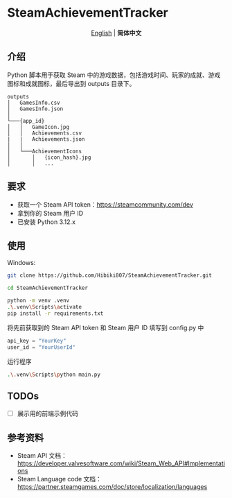 # SteamAchievementTracker

<div align="center">

[English](./README.md) | **简体中文**

</div>

## 介绍

Python 脚本用于获取 Steam 中的游戏数据，包括游戏时间、玩家的成就、游戏图标和成就图标，最后导出到 outputs 目录下。

```
outputs
│   GamesInfo.csv
│   GamesInfo.json
│
└───{app_id}
│   │   GameIcon.jpg
│   │   Achievements.csv
|   |   Achievements.json
│   │
│   └───AchievementIcons
│       │   {icon_hash}.jpg
│       │   ...
```

## 要求

- 获取一个 Steam API token：https://steamcommunity.com/dev
- 拿到你的 Steam 用户 ID
- 已安装 Python 3.12.x

## 使用

Windows:

```bash
git clone https://github.com/Hibiki807/SteamAchievementTracker.git

cd SteamAchievementTracker

python -m venv .venv
.\.venv\Scripts\activate
pip install -r requirements.txt
```

将先前获取到的 Steam API token 和 Steam 用户 ID 填写到 config.py 中

```python
api_key = "YourKey"
user_id = "YourUserId"
```

运行程序

```bash
.\.venv\Scripts\python main.py
```

## TODOs

- [ ] 展示用的前端示例代码

## 参考资料

- Steam API 文档：https://developer.valvesoftware.com/wiki/Steam_Web_API#Implementations
- Steam Language code 文档：https://partner.steamgames.com/doc/store/localization/languages

